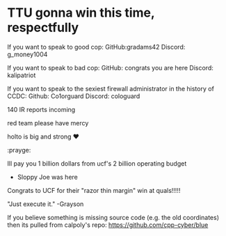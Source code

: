 # TTU gonna win this time, respectfully

If you want to speak to good cop: 
GitHub:gradams42
Discord: g_money1004

If you want to speak to bad cop:
GitHub: congrats you are here 
Discord: kalipatriot

If you want to speak to the sexiest firewall administrator in the history of CCDC:
Github: Co1orguard
Discord: cologuard

140 IR reports incoming

red team please have mercy

holto is big and strong ♥

:prayge:

Ill pay you 1 billion dollars from ucf's 2 billion operating budget

- Sloppy Joe was here

Congrats to UCF for their "razor thin margin" win at quals!!!!!

"Just execute it." -Grayson

If you believe something is missing source code (e.g. the old coordinates) then its pulled from calpoly's repo: https://github.com/cpp-cyber/blue
